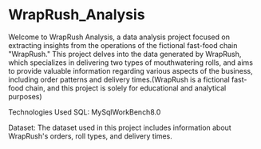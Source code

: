 # WrapRush_Analysis 
Welcome to WrapRush Analysis, a data analysis project focused on extracting insights from the operations of the fictional fast-food chain "WrapRush."
This project delves into the data generated by WrapRush, which specializes in delivering two types of mouthwatering rolls, and aims to provide valuable information regarding various aspects of the business, including order patterns and delivery times.(WrapRush is a fictional fast-food chain, and this project is solely for educational and analytical purposes)

Technologies Used
SQL: MySqlWorkBench8.0

Dataset:
The dataset used in this project includes information about WrapRush's orders, roll types, and delivery times.

